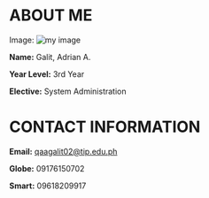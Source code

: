 # **ABOUT ME**

Image:
![my image](https://github.com/agalit-tip/blob/d1399e6099953dd9082465dee00fcb48bde2c184/icp03.jpg "Image")

**Name:** Galit, Adrian A.

**Year Level:** 3rd Year

**Elective:** System Administration


# **CONTACT INFORMATION**

**Email:** qaagalit02@tip.edu.ph

**Globe:** 09176150702

**Smart:** 09618209917
